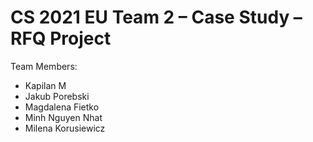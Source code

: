 # CS 2021 EU Team 2 – Case Study – RFQ Project

Team Members:

- Kapilan M
- Jakub Porebski
- Magdalena Fietko
- Minh Nguyen Nhat
- Milena Korusiewicz
